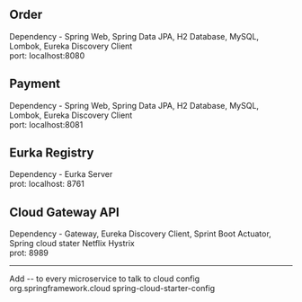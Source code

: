 Order 
-----
Dependency - Spring Web, Spring Data JPA, H2 Database, MySQL, Lombok, Eureka Discovery Client  
port: localhost:8080

Payment
--------
Dependency - Spring Web, Spring Data JPA, H2 Database, MySQL, Lombok, Eureka Discovery Client        
port: localhost:8081

Eurka Registry
---------------
Dependency - Eurka Server  
prot: localhost: 8761

Cloud Gateway API
-----------------
Dependency - Gateway, Eureka Discovery Client, Sprint Boot Actuator, Spring cloud stater Netflix Hystrix  
prot: 8989  

-------------
Add -- to every microservice to talk to cloud config  
<dependency>
<groupId>org.springframework.cloud</groupId>
<artifactId>spring-cloud-starter-config</artifactId>
</dependency>
